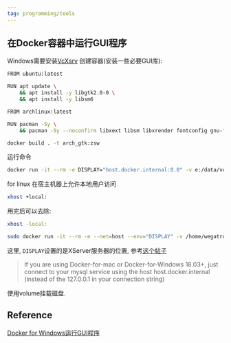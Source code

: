 ```yaml
---
tag: programming/tools
---
```

## 在Docker容器中运行GUI程序
Windows需要安装[VcXsrv](https://sourceforge.net/projects/vcxsrv/)
创建容器(安装一些必要GUI库):

```bash
FROM ubuntu:latest

RUN apt update \
    && apt install -y libgtk2.0-0 \
    && apt install -y libsm6
```

```bash
FROM archlinux:latest

RUN pacman -Sy \
    && pacman -Sy --noconfirm libxext libsm libxrender fontconfig gnu-free-fonts glu core/libxcrypt-compat gdk-pixbuf2 pixman libthai glibc
```

```bash
docker build . -t arch_gtk:zsw
```

运行命令
```bash
docker run -it --rm -e DISPLAY="host.docker.internal:0.0" -v e:/data/volumes:/var/lib/data a773e0dcb44d /var/lib/data/eureqa/eureqa.sh
```

for linux
在宿主机器上允许本地用户访问
```bash
xhost +local:
```

用完后可以去除:
```bash
xhost -local:
```
```bash
sudo docker run -it --rm -e --net=host --env="DISPLAY" -v /home/wegatron/opt/Faceform_Wrap_2023.6.4_Linux:/wrap -v /tmp/.X11-unix:/tmp/.X11-unix 19d365edb7b6 /bin/bash
```


这里, `DISPLAY`设置的是XServer服务器的位置, 参考[这个帖子](https://stackoverflow.com/questions/24319662/from-inside-of-a-docker-container-how-do-i-connect-to-the-localhost-of-the-mach#:~:text=docker%20run%20%2D%2Dnetwork%3D%22host%22&text=Such%20a%20container%20will%20share,opened%20on%20the%20docker%20host.)
>  If you are using Docker-for-mac or Docker-for-Windows 18.03+, just connect to your mysql service using the host host.docker.internal (instead of the 127.0.0.1 in your connection string)

使用volume挂载磁盘.

## Reference
[Docker for Windows运行GUI程序](https://www.cnblogs.com/larva-zhh/p/10531824.html)

